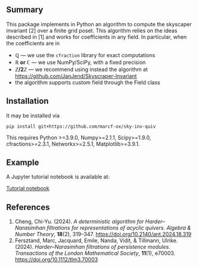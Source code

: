<section>
  <h2>Summary</h2>
   This package implements in Python an algorithm to compute the skyscaper invariant [2] over a finite grid poset. This algorithm relies on the ideas described in [1] and works for coefficients in any field. In particular, when the coefficients are in
  <ul>
    <li><strong>&#x211A;</strong> — we use the <code>cfraction</code> library for exact computations</li>
    <li><strong>&#x211D; or &#x2102;</strong> — we use NumPy/SciPy, with a fixed precision</li>
    <li><strong>&#x2124;/2&#x2124;</strong> — we recommend using instead the algorithm at <a href="https://github.com/JanJend/Skyscraper-Invariant">https://github.com/JanJend/Skyscraper-Invariant</a></li>
    <li>the algorithm supports custom field through the Field class</li>
  </ul>
</section>

<section>
  <h2>
    Installation
  </h2>
    It may be installed via

```
pip install git+https://github.com/marcf-ox/sky-inv-quiv
```

This requires Python >=3.9.0, Numpy>=2.1.1, Scipy>=1.9.0, cfractions>=2.3.1, Networkx>=2.5.1, Matplotlib>=3.9.1.
</section>

<section>
  <h2>
    Example
  </h2> 

 A Jupyter tutorial notebook is available at:

<a href = https://github.com/marcf-ox/HNcode/notebook/tuto.ipynb> Tutorial notebook </a>


</section> 


<section>
  <h2>References</h2>
  <ol>
    <li>
      Cheng, Chi-Yu. (2024). <cite>A deterministic algorithm for Harder–Narasimhan filtrations for representations of acyclic quivers</cite>. <em>Algebra & Number Theory</em>, <strong>18</strong>(2), 319–347. 
      <a href="https://doi.org/10.2140/ant.2024.18.319" target="_blank" rel="noopener">https://doi.org/10.2140/ant.2024.18.319</a>
    </li>
    <li>
      Fersztand, Marc, Jacquard, Emile, Nanda, Vidit, & Tillmann, Ulrike. (2024). <cite>Harder–Narasimhan filtrations of persistence modules</cite>. <em>Transactions of the London Mathematical Society</em>, <strong>11</strong>(1), e70003. 
      <a href="https://doi.org/10.1112/tlm3.70003" target="_blank" rel="noopener">https://doi.org/10.1112/tlm3.70003</a>
    </li>
  </ol>
</section>
